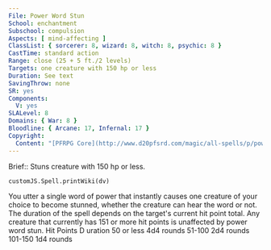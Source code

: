 ```yaml
---
File: Power Word Stun
School: enchantment
Subschool: compulsion
Aspects: [ mind-affecting ]
ClassList: { sorcerer: 8, wizard: 8, witch: 8, psychic: 8 }
CastTime: standard action
Range: close (25 + 5 ft./2 levels)
Targets: one creature with 150 hp or less
Duration: See text
SavingThrow: none
SR: yes
Components:
  V: yes
SLALevel: 8
Domains: { War: 8 }
Bloodline: { Arcane: 17, Infernal: 17 }
Copyright:
  Content: "[PFRPG Core](http://www.d20pfsrd.com/magic/all-spells/p/power-word-stun)"
---
```

Brief:: Stuns creature with 150 hp or less.

```dataviewjs
customJS.Spell.printWiki(dv)
```

You utter a single word of power that instantly causes one creature of your choice to become stunned, whether the creature can hear the word or not. The duration of the spell depends on the target's current hit point total. Any creature that currently has 151 or more hit points is unaffected by power word stun. Hit Points D uration 50 or less 4d4 rounds 51-100 2d4 rounds 101-150 1d4 rounds
